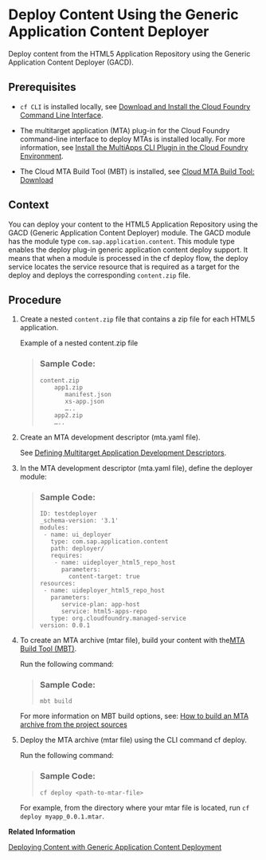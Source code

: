 <!-- loio07c679672e5f423e9dc631fc85b51da3 -->

# Deploy Content Using the Generic Application Content Deployer

Deploy content from the HTML5 Application Repository using the Generic Application Content Deployer \(GACD\).



<a name="loio07c679672e5f423e9dc631fc85b51da3__prereq_ksl_xjb_kdb"/>

## Prerequisites

-   `cf CLI` is installed locally, see [Download and Install the Cloud Foundry Command Line Interface](../50-administration-and-ops/download-and-install-the-cloud-foundry-command-line-interface-4ef907a.md).

-   The multitarget application \(MTA\) plug-in for the Cloud Foundry command-line interface to deploy MTAs is installed locally. For more information, see [Install the MultiApps CLI Plugin in the Cloud Foundry Environment](../50-administration-and-ops/install-the-multiapps-cli-plugin-in-the-cloud-foundry-environment-27f3af3.md).

-   The Cloud MTA Build Tool \(MBT\) is installed, see [Cloud MTA Build Tool: Download](https://sap.github.io/cloud-mta-build-tool/download/)




<a name="loio07c679672e5f423e9dc631fc85b51da3__context_bqj_b4j_43b"/>

## Context

You can deploy your content to the HTML5 Application Repository using the GACD \(Generic Application Content Deployer\) module. The GACD module has the module type `com.sap.application.content`. This module type enables the deploy plug-in generic application content deploy support. It means that when a module is processed in the cf deploy flow, the deploy service locates the service resource that is required as a target for the deploy and deploys the corresponding `content.zip` file.



<a name="loio07c679672e5f423e9dc631fc85b51da3__steps_nxt_t4j_43b"/>

## Procedure

1.  Create a nested `content.zip` file that contains a zip file for each HTML5 application.

    Example of a nested content.zip file

    > ### Sample Code:  
    > ```
    > content.zip
    >     app1.zip
    >        manifest.json
    >        xs-app.json
    >        …..
    >     app2.zip
    >     …..
    > 
    > ```

2.  Create an MTA development descriptor \(mta.yaml file\).

    See [Defining Multitarget Application Development Descriptors](defining-multitarget-application-development-descriptors-c2d31e7.md).

3.  In the MTA development descriptor \(mta.yaml file\), define the deployer module:

    > ### Sample Code:  
    > ```
    > ID: testdeployer
    > _schema-version: '3.1'
    > modules:
    >  - name: ui_deployer
    >    type: com.sap.application.content
    >    path: deployer/ 
    >    requires:
    >     - name: uideployer_html5_repo_host
    >       parameters:
    >         content-target: true
    > resources:
    >  - name: uideployer_html5_repo_host
    >    parameters:
    >       service-plan: app-host
    >       service: html5-apps-repo
    >    type: org.cloudfoundry.managed-service
    > version: 0.0.1
    > ```

4.  To create an MTA archive \(mtar file\), build your content with the[MTA Build Tool \(MBT\)](https://sap.github.io/cloud-mta-build-tool/).

    Run the following command:

    > ### Sample Code:  
    > ```
    > mbt build
    > ```

    For more information on MBT build options, see: [How to build an MTA archive from the project sources](https://sap.github.io/cloud-mta-build-tool/usage/#how-to-build-an-mta-archive-from-the-project-sources)

5.  Deploy the MTA archive \(mtar file\) using the CLI command cf deploy.

    Run the following command:

    > ### Sample Code:  
    > ```
    > cf deploy <path-to-mtar-file>
    > ```

    For example, from the directory where your mtar file is located, run `cf deploy myapp_0.0.1.mtar`.


**Related Information**  


[Deploying Content with Generic Application Content Deployment](deploying-content-with-generic-application-content-deployment-d3e2319.md "This approach provides a mechanism for direct content deployment from SAP Cloud Deployment service to the content backend without the need for an intermediate Cloud Foundry application.")

